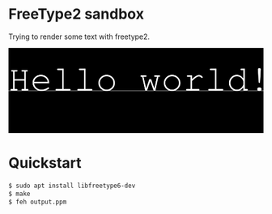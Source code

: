 # FreeType2 sandbox
Trying to render some text with freetype2.

![Hello world](img/hello_world.png)

# Quickstart

```console
$ sudo apt install libfreetype6-dev
$ make
$ feh output.ppm
``` 
